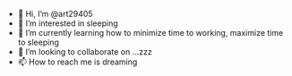 - 👋 Hi, I’m @art29405
- 👀 I’m interested in sleeping
- 🌱 I’m currently learning how to minimize time to working, maximize time to sleeping
- 💞️ I’m looking to collaborate on ...zzz
- 📫 How to reach me is dreaming

<!---
art29405/art29405 is a ✨ special ✨ repository because its `README.md` (this file) appears on your GitHub profile.
You can click the Preview link to take a look at your changes.
--->
